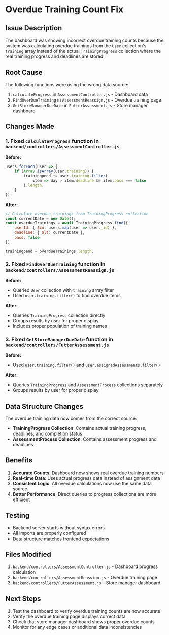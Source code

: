 # Overdue Training Count Fix

## Issue Description
The dashboard was showing incorrect overdue training counts because the system was calculating overdue trainings from the `User` collection's `training` array instead of the actual `TrainingProgress` collection where the real training progress and deadlines are stored.

## Root Cause
The following functions were using the wrong data source:
1. `calculateProgress` in `AssessmentController.js` - Dashboard data
2. `FindOverDueTraining` in `AssessmentReassign.js` - Overdue training page
3. `GetStoreManagerDueDate` in `FutterAssessment.js` - Store manager dashboard

## Changes Made

### 1. Fixed `calculateProgress` function in `backend/controllers/AssessmentController.js`
**Before:**
```javascript
users.forEach(user => {
    if (Array.isArray(user.training)) {
        trainingpend += user.training.filter(
            item => day > item.deadline && item.pass === false
        ).length;
    }
});
```

**After:**
```javascript
// Calculate overdue trainings from TrainingProgress collection
const currentDate = new Date();
const overdueTrainings = await TrainingProgress.find({
    userId: { $in: users.map(user => user._id) },
    deadline: { $lt: currentDate },
    pass: false
});

trainingpend = overdueTrainings.length;
```

### 2. Fixed `FindOverDueTraining` function in `backend/controllers/AssessmentReassign.js`
**Before:**
- Queried `User` collection with `training` array filter
- Used `user.training.filter()` to find overdue items

**After:**
- Queries `TrainingProgress` collection directly
- Groups results by user for proper display
- Includes proper population of training names

### 3. Fixed `GetStoreManagerDueDate` function in `backend/controllers/FutterAssessment.js`
**Before:**
- Used `user.training.filter()` and `user.assignedAssessments.filter()`

**After:**
- Queries `TrainingProgress` and `AssessmentProcess` collections separately
- Groups results by user for proper display

## Data Structure Changes
The overdue training data now comes from the correct source:
- **TrainingProgress Collection**: Contains actual training progress, deadlines, and completion status
- **AssessmentProcess Collection**: Contains assessment progress and deadlines

## Benefits
1. **Accurate Counts**: Dashboard now shows real overdue training numbers
2. **Real-time Data**: Uses actual progress data instead of assignment data
3. **Consistent Logic**: All overdue calculations now use the same data source
4. **Better Performance**: Direct queries to progress collections are more efficient

## Testing
- Backend server starts without syntax errors
- All imports are properly configured
- Data structure matches frontend expectations

## Files Modified
1. `backend/controllers/AssessmentController.js` - Dashboard progress calculation
2. `backend/controllers/AssessmentReassign.js` - Overdue training page
3. `backend/controllers/FutterAssessment.js` - Store manager dashboard

## Next Steps
1. Test the dashboard to verify overdue training counts are now accurate
2. Verify the overdue training page displays correct data
3. Check that store manager dashboard shows proper overdue counts
4. Monitor for any edge cases or additional data inconsistencies
